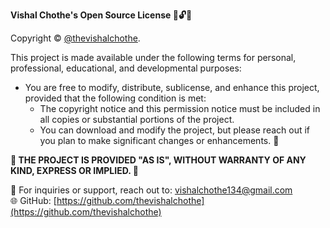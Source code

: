 
**Vishal Chothe's Open Source License 📝🔓🌟**

Copyright © [@thevishalchothe](https://github.com/thevishalchothe).

This project is made available under the following terms for personal, professional, educational, and developmental purposes:

- You are free to modify, distribute, sublicense, and enhance this project, provided that the following condition is met:
  - The copyright notice and this permission notice must be included in all copies or substantial portions of the project.
  - You can download and modify the project, but please reach out if you plan to make significant changes or enhancements. 💬 

**🚫 THE PROJECT IS PROVIDED "AS IS", WITHOUT WARRANTY OF ANY KIND, EXPRESS OR IMPLIED. 🚫**


🔧 For inquiries or support, reach out to: vishalchothe134@gmail.com  
🌐 GitHub: [https://github.com/thevishalchothe](https://github.com/thevishalchothe)
